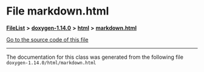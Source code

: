 

# File markdown.html



[**FileList**](files.md) **>** [**doxygen-1.14.0**](dir_9d5bad020669189c90cda983471be5d0.md) **>** [**html**](dir_05d1fd8a7cdd04f638f8b23196de02e2.md) **>** [**markdown.html**](markdown_8html.md)

[Go to the source code of this file](markdown_8html_source.md)





































































------------------------------
The documentation for this class was generated from the following file `doxygen-1.14.0/html/markdown.html`

